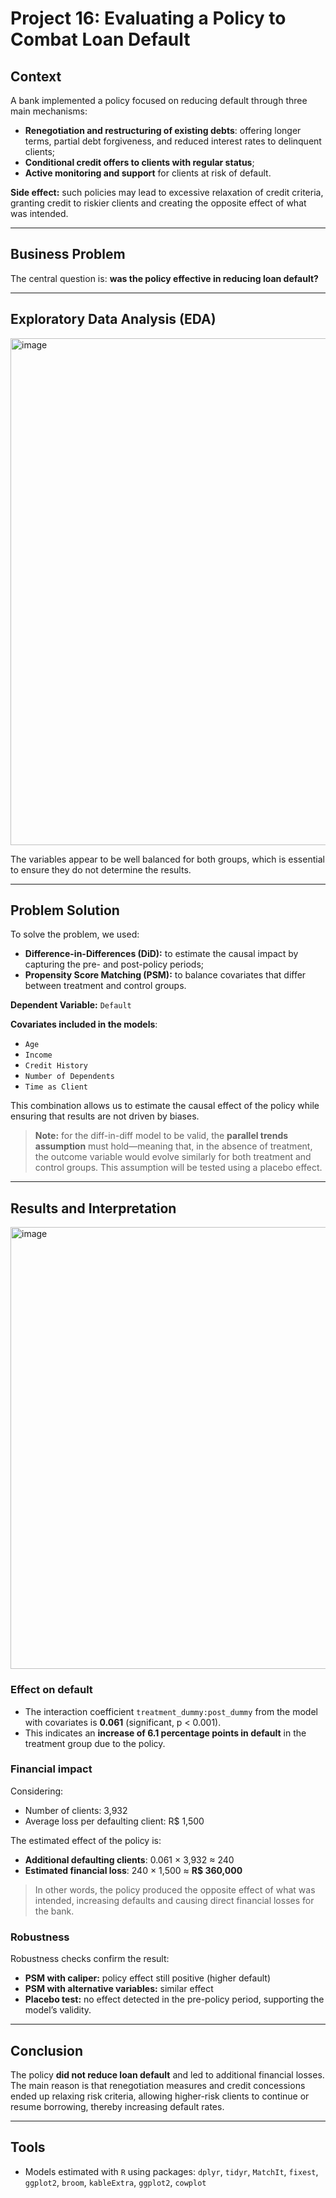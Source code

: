 # Project 16: Evaluating a Policy to Combat Loan Default

## Context
A bank implemented a policy focused on reducing default through three main mechanisms:
- **Renegotiation and restructuring of existing debts**: offering longer terms, partial debt forgiveness, and reduced interest rates to delinquent clients;  
- **Conditional credit offers to clients with regular status**;  
- **Active monitoring and support** for clients at risk of default.  

**Side effect:** such policies may lead to excessive relaxation of credit criteria, granting credit to riskier clients and creating the opposite effect of what was intended.

---

## Business Problem
The central question is: **was the policy effective in reducing loan default?**

---

## Exploratory Data Analysis (EDA)

<img width="862" height="811" alt="image" src="https://github.com/user-attachments/assets/204bdd11-d5ef-4e51-b284-c1616b658f62" />

The variables appear to be well balanced for both groups, which is essential to ensure they do not determine the results.

---

## Problem Solution
To solve the problem, we used:
- **Difference-in-Differences (DiD):** to estimate the causal impact by capturing the pre- and post-policy periods;  
- **Propensity Score Matching (PSM):** to balance covariates that differ between treatment and control groups.  

**Dependent Variable:** `Default`  

**Covariates included in the models**:
- `Age`  
- `Income`  
- `Credit History`  
- `Number of Dependents`  
- `Time as Client`  

This combination allows us to estimate the causal effect of the policy while ensuring that results are not driven by biases.

> **Note:** for the diff-in-diff model to be valid, the **parallel trends assumption** must hold—meaning that, in the absence of treatment, the outcome variable would evolve similarly for both treatment and control groups. This assumption will be tested using a placebo effect.

---

## Results and Interpretation

<img width="860" height="707" alt="image" src="https://github.com/user-attachments/assets/f95b92e8-3cd9-4fb6-800d-4348f7695fa7" />

### Effect on default
- The interaction coefficient `treatment_dummy:post_dummy` from the model with covariates is **0.061** (significant, p < 0.001).  
- This indicates an **increase of 6.1 percentage points in default** in the treatment group due to the policy.  

### Financial impact
Considering:  
- Number of clients: 3,932  
- Average loss per defaulting client: R$ 1,500  

The estimated effect of the policy is:  
- **Additional defaulting clients**: 0.061 × 3,932 ≈ 240  
- **Estimated financial loss**: 240 × 1,500 ≈ **R$ 360,000**  

> In other words, the policy produced the opposite effect of what was intended, increasing defaults and causing direct financial losses for the bank.

### Robustness
Robustness checks confirm the result:  
- **PSM with caliper:** policy effect still positive (higher default)  
- **PSM with alternative variables:** similar effect  
- **Placebo test:** no effect detected in the pre-policy period, supporting the model’s validity.

---

## Conclusion
The policy **did not reduce loan default** and led to additional financial losses. The main reason is that renegotiation measures and credit concessions ended up relaxing risk criteria, allowing higher-risk clients to continue or resume borrowing, thereby increasing default rates.

---

## Tools
- Models estimated with `R` using packages: `dplyr`, `tidyr`, `MatchIt`, `fixest`, `ggplot2`, `broom`, `kableExtra`, `ggplot2`, `cowplot`
